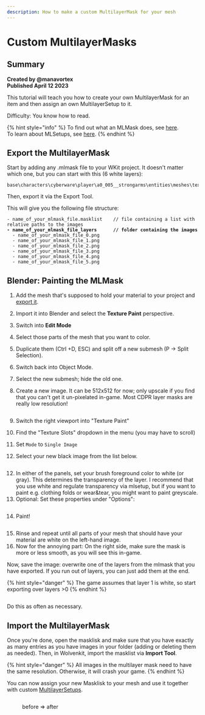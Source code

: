 ```yaml
---
description: How to make a custom MultilayerMask for your mesh
---
```


# Custom MultilayerMasks

## Summary <a href="#summary" id="summary"></a>

**Created by @manavortex**\
**Published April 12 2023**

This tutorial will teach you how to create your own MultilayerMask for an item and then assign an own MultilayerSetup to it.&#x20;

Difficulty: You know how to read.

{% hint style="info" %}
To find out what an MLMask does, see [here](../materials/multilayered.md#what-is-the-mlmask). \
To learn about MLSetups, see [here](../materials/multilayered.md#what-is-the-mlsetup).
{% endhint %}

## Export the MultilayerMask

Start by adding any .mlmask file to your WKit project. It doesn't matter which one, but you can start with this (6 white layers):

```
base\characters\cyberware\player\a0_005__strongarms\entities\meshes\textures\white.mlmask
```

Then, export it via the Export Tool.&#x20;

This will give you the following file structure:

<pre><code>- name_of_your_mlmask_file.masklist    // file containing a list with relative paths to the images
<strong>- name_of_your_mlmask_file_layers      // folder containing the images 
</strong>  - name_of_your_mlmask_file_0.png
  - name_of_your_mlmask_file_1.png
  - name_of_your_mlmask_file_2.png
  - name_of_your_mlmask_file_3.png
  - name_of_your_mlmask_file_4.png
  - name_of_your_mlmask_file_5.png
</code></pre>

## Blender: Painting the MLMask



1. Add the mesh that's supposed to hold your material to your project and [export it](../3d-modelling/exporting-and-importing-meshes/#exporting-the-mesh).&#x20;
2. Import it into Blender and select the **Texture Paint** perspective.
3. Switch into **Edit Mode**&#x20;
4. Select those parts of the mesh that you want to color.&#x20;
5. Duplicate them (Ctrl +D, ESC) and split off a new submesh (P -> Split Selection).
6. Switch back into Object Mode.&#x20;
7. Select the new submesh; hide the old one.
8.  Create a new image. It can be 512x512 for now; only upscale if you find that you can't get it un-pixelated in-game. Most CDPR layer masks are really low resolution!

    <figure><img src="../../.gitbook/assets/custom_mlmask_1.png" alt=""><figcaption></figcaption></figure>
9. Switch the right viewport into "Texture Paint"
10. Find the "Texture Slots" dropdown in the menu (you may have to scroll)
11. Set `Mode` to `Single Image`
12. Select your new black image from the list below.

<figure><img src="../../.gitbook/assets/custom_mlmask_2.png" alt=""><figcaption></figcaption></figure>

12. In either of the panels, set your brush foreground color to white (or gray). This determines the transparency of the layer. I recommend that you use white and regulate transparency via mlsetup, but if you want to paint e.g. clothing folds or wear\&tear, you might want to paint greyscale.
13. Optional: Set these properties under "Options":

<figure><img src="../../.gitbook/assets/custom_mlmask_feather.png" alt=""><figcaption></figcaption></figure>

14. Paint!

<figure><img src="../../.gitbook/assets/custom_mlmask_3.png" alt=""><figcaption></figcaption></figure>

15. Rinse and repeat until all parts of your mesh that should have your material are white on the left-hand image.&#x20;
16. Now for the annoying part: On the right side, make sure the mask is more or less smooth, as you will see this in-game.

Now, save the image: overwrite one of the layers from the mlmask that you have exported. If you run out of layers, you can just add them at the end.

{% hint style="danger" %}
The game assumes that layer 1 is white, so start exporting over layers >0
{% endhint %}

<figure><img src="../../.gitbook/assets/2023-04-12 20_54_54-Blender.png" alt=""><figcaption></figcaption></figure>

Do this as often as necessary.&#x20;

## Import the MultilayerMask

Once you're done, open the masklisk and make sure that you have exactly as many entries as you have images in your folder (adding or deleting them as needed). Then, in Wolvenkit, import the masklist via **Import Tool**.

{% hint style="danger" %}
All images in the multilayer mask need to have the same resolution. Otherwise, it will crash your game.
{% endhint %}

You can now assign your new Masklisk to your mesh and use it together with custom [MultilayerSetups](../materials/multilayered.md#what-is-the-mlsetup).&#x20;

<figure><img src="../../.gitbook/assets/mlsetup_before_after.png" alt=""><figcaption><p>before => after</p></figcaption></figure>

